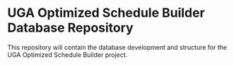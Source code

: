 # UGA Optimized Schedule Builder Database Repository

This repository will contain the database development and structure for the UGA Optimized Schedule Builder project.
